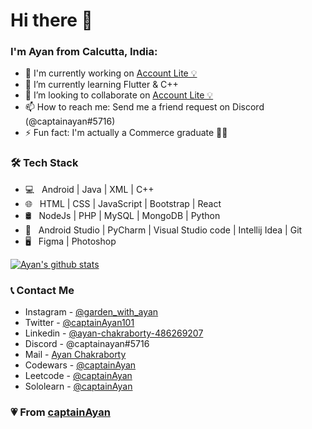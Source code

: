# Hi there 👋

### I'm Ayan from Calcutta, India:

- 🔭 I'm currently working on [Account Lite 💡](https://github.com/captainAyan/accountlite)
- 🌱 I’m currently learning Flutter & C++
- 👯 I’m looking to collaborate on [Account Lite 💡](https://github.com/captainAyan/accountlite)
- 📫 How to reach me: Send me a friend request on Discord (@captainayan#5716)
- ⚡ Fun fact: I'm actually a Commerce graduate 👨‍🎓

### 🛠 Tech Stack

- 💻 &nbsp; Android | Java | XML | C++  
- 🌐 &nbsp; HTML | CSS | JavaScript | Bootstrap | React
- 🛢 &nbsp; NodeJs | PHP | MySQL | MongoDB | Python
- 🔧 &nbsp; Android Studio | PyCharm | Visual Studio code | Intellij Idea | Git
- 🖥 &nbsp; Figma | Photoshop 

[![Ayan's github stats](https://github-readme-stats.vercel.app/api?username=captainayan&hide=contribs&count_private=true&show_icons=true&include_all_commits=true)]()

### 📞 Contact Me

- Instagram - [@garden_with_ayan](https://instagram.com/garden_with_ayan)
- Twitter - [@captainAyan101](https://twitter.com/captainayan101)
- Linkedin - [@ayan-chakraborty-486269207](https://www.linkedin.com/in/ayan-chakraborty-486269207/)
- Discord - @captainayan#5716
- Mail - [Ayan Chakraborty](mailto:ayanchakraborty105@gmail.com)
- Codewars - [@captainAyan](https://www.codewars.com/users/captainayan)
- Leetcode - [@captainAyan](https://leetcode.com/captainAyan/)
- Sololearn - [@captainAyan](https://www.sololearn.com/Profile/6212313)

### 💗 From [captainAyan](https://captainayan.github.io/)
